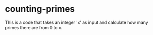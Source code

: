 # counting-primes

This is a code that takes an integer 'x' as input and calculate how many primes there are from 0 to x.
